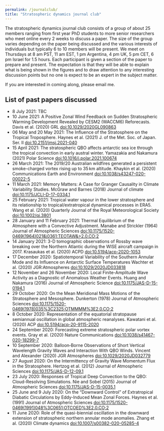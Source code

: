 ```yaml
---
permalink: /journalclub/
title: "Stratospheric dynamics journal club"
---
```

The stratospheric dynamics journal club consists of a group of about 25 members ranging from first year PhD students to more senior researchers who meet online every 2 weeks to discuss a paper. The size of the group varies depending on the paper being discussed and the various interests of individuals but typically 6 to 10 members will be present. We meet on Thursdays at 8 am PST, 11 am EST, 1 pm Argentina, 4 pm UK, 5 pm CET, 6 pm Israel for 1.5 hours. Each participant is given a section of the paper to prepare and present. The expectation is that they will be able to explain what is being shown in the figures and to draw attention to any interesting discussion points but no one is expect to be an expert in the subject matter.

If you are interested in coming along, please email me.

## List of past papers discussed
* 8 July 2021: TBC
* 10 June 2021: A Positive Zonal Wind Feedback on Sudden Stratospheric Warming Development Revealed by CESM2 (WACCM6) Reforecasts. Davis et al. (2020) GRL <a href="https://doi.org/10.1029/2020GL090863">doi:10.1029/2020GL090863</a>
* 06 May and 20 May 2021: The Influence of the Stratosphere on the Tropical Troposphere. Haynes et al. (2021) J. of the Met. Soc. of Japan. Ser. II <a href="https://doi.org/10.2151/jmsj.2021-040">doi:10.2151/jmsj.2021-040</a>
* 15 April 2021: The stratospheric QBO affects antarctic sea ice through the tropical
convection in early austral winter. Yamazakia and Nakamura (2021) Polar Science <a href="https://doi.org/10.1016/j.polar.2021.100674">doi:10.1016/j.polar.2021.100674</a>
* 26 March 2021: The 2019/20 Australian wildfires generated a persistent smoke-charged vortex rising up to 35 km altitude. Khaykin et al. (2020) Communications Earth and Environment <a href="https://doi.org/10.1038/s43247-020-00022-5">doi:10.1038/s43247-020-00022-5</a>
* 11 March 2021: Memory Matters: A Case for Granger Causality in Climate Variability Studies. McGraw and Barnes (2018) Journal of climate <a href="https://doi.org/10.1175/JCLI-D-17-0334.1">doi:10.1175/JCLI-D-17-0334.1</a>
* 25 February 2021: Tropical water vapour in the lower stratosphere and its relationship to tropical/extratropical dynamical processes in ERA5. Wang et al. (2020) Quarterly Journal of the Royal Meteorological Society <a href="https://doi.org/10.1002/qj.3801">doi:10.1002/qj.3801</a>
* 28 January and 11 February 2021: Thermal Equilibrium of the Atmosphere with a Convective Adjustment. Manabe and Strickler (1964) Journal of Atmospheric Sciences <a href="https://doi.org/10.1175/1520-0469(1964)021<0361:TEOTAW>2.0.CO;2">doi:10.1175/1520-0469(1964)021&\0361:TEOTAW\&>2.0.CO;2</a>
* 14 January 2021: 3-D tomographic observations of Rossby wave breaking over the Northern Atlantic during the WISE aircraft campaign in 2017. Krasaukas et al. (2020) ACPD <a href="https://doi.org/10.5194/acp-2020-1053">doi:10.5194/acp-2020-1053</a>
* 17 December 2020: Spatiotemporal Variability of the Southern Annular Mode and its Influence on Antarctic Surface Temperatures Wachter et al. (2020) JGR:Atmospheres <a href="https://doi.org/10.1029/2020JD033818">doi:10.1029/2020JD033818</a>
* 12 November and 26 November 2020: Local Finite-Amplitude Wave Activity as a Diagnostic of Anomalous Weather Events. Huang and Nakamura (2016) Journal of Atmospheric Science <a href="https://doi.org/10.1175/JAS-D-15-0194.1">doi:10.1175/JAS-D-15-0194.1</a>
* 29 October 2020: On the Mean Meridional Mass Motions of the Stratosphere and Mesosphere. Dunkerton (1978) Journal of Atmospheric Sciences <a href="https://doi.org/10.1175/1520-0469(1978)035%3C2325:OTMMMM%3E2.0.CO;2">doi:10.1175/1520-0469(1978)035%3C2325:OTMMMM%3E2.0.CO;2</a>
* 8 October 2020: Representation of the equatorial stratopause semiannual oscillation in global atmospheric reanalyses. Kawatani et al. (2020) ACP <a href="https://doi.org/10.5194/acp-20-9115-2020">doi:10.5194/acp-20-9115-2020</a>
* 24 September 2020: Forecasting extreme stratospheric polar vortex events. Gray et al. (2020) Nature Communications <a href="https://doi.org/10.1038/s41467-020-18299-7">doi:10.1038/s41467-020-18299-7</a>
* 10 September 2020: Balloon‐Borne Observations of Short Vertical Wavelength Gravity Waves and Interaction With QBO Winds. Vincent and Alexander (2020) JGR Atmospheres <a href="https://doi.org/10.1029/2020JD032779">doi:10.1029/2020JD032779</a>
* 27 August 2020: On the Intermittency of Gravity Wave Momentum Flux in the Stratosphere. Hertzog et al. (2012) Journal of Atmospheric Sciences <a href="https://doi.org/10.1175/JAS-D-12-09.1">doi:10.1175/JAS-D-12-09.1</a>
* 23 July 2020: Responses of Tropical Deep Convection to the QBO: Cloud-Resolving Simulations. Nie and Sobel (2015) Journal of Atmospheric Sciences <a href="https://doi.org/10.1175/JAS-D-15-0035.1">doi:10.1175/JAS-D-15-0035.1</a> 
* 25 June and 9 July 2020: On the “Downward Control” of Extratropical Diabatic Circulations by Eddy-Induced Mean Zonal Forces. Haynes et al. (1991) Journal of Atmospheric Sciences <a href="https://doi.org/10.1175/1520-0469(1991)048%3C0651:OTCOED%3E2.0.CO;2">doi:10.1175/1520-0469(1991)048%3C0651:OTCOED%3E2.0.CO;2</a>
* 11 June 2020: Role of the quasi-biennial oscillation in the downward extension of stratospheric northern annular mode anomalies. Zhang et al. (2020) Climate dynamics <a href="https://doi.org/10.1007/s00382-020-05285-4">doi:10.1007/s00382-020-05285-4</a>
